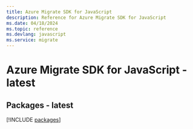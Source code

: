 ```yaml
---
title: Azure Migrate SDK for JavaScript
description: Reference for Azure Migrate SDK for JavaScript
ms.date: 04/18/2024
ms.topic: reference
ms.devlang: javascript
ms.service: migrate
---
```

# Azure Migrate SDK for JavaScript - latest
## Packages - latest
[!INCLUDE [packages](migrate-index.md)]